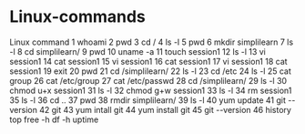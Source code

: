 # Linux-commands
Linux command
1  whoami
    2  pwd
    3  cd /
    4  ls -l
    5  pwd
    6  mkdir simplilearn
    7  ls -l
    8  cd simplilearn/
    9  pwd
   10  uname -a
   11  touch session1
   12  ls -l
   13  vi session1 
   14  cat session1 
   15  vi session1 
   16  cat session1 
   17  vi session1 
   18  cat session1 
   19  exit
   20  pwd
   21  cd /simplilearn/
   22  ls -l
   23  cd /etc
   24  ls -l
   25  cat group
   26  cat /etc/group
   27  cat /etc/passwd
   28  cd /simplilearn/
   29  ls -l
   30  chmod u+x session1 
   31  ls -l
   32  chmod g+w session1 
   33  ls -l
   34  rm session1 
   35  ls -l
   36  cd ..
   37  pwd
   38  rmdir simplilearn/
   39  ls -l
   40  yum update
   41  git --version
   42  git
   43  yum intall git
   44  yum install git
   45  git --version
   46  history
top
free -h
df -h
uptime
